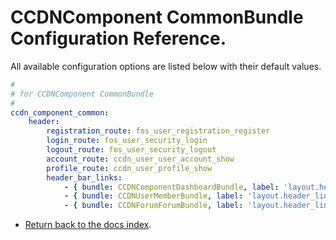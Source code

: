 CCDNComponent CommonBundle Configuration Reference.
===================================================

All available configuration options are listed below with their default values.

``` yml
#
# for CCDNComponent CommonBundle
#
ccdn_component_common:
    header:
        registration_route: fos_user_registration_register
        login_route: fos_user_security_login
        logout_route: fos_user_security_logout
        account_route: ccdn_user_user_account_show
        profile_route: ccdn_user_profile_show
        header_bar_links:
            - { bundle: CCDNComponentDashboardBundle, label: 'layout.header_links.dashboard', route: 'ccdn_component_dashboard_index' }
            - { bundle: CCDNUserMemberBundle, label: 'layout.header_links.members', route: 'ccdn_user_member_index'}
            - { bundle: CCDNForumForumBundle, label: 'layout.header_links.forum', route: ccdn_forum_forum_index }

```

- [Return back to the docs index](index.md).
